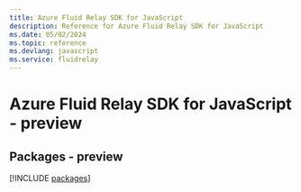 ```yaml
---
title: Azure Fluid Relay SDK for JavaScript
description: Reference for Azure Fluid Relay SDK for JavaScript
ms.date: 05/02/2024
ms.topic: reference
ms.devlang: javascript
ms.service: fluidrelay
---
```

# Azure Fluid Relay SDK for JavaScript - preview
## Packages - preview
[!INCLUDE [packages](fluid-relay-index.md)]